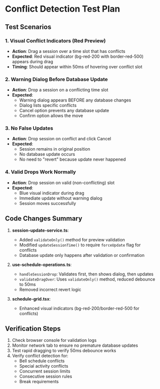 # Conflict Detection Test Plan

## Test Scenarios

### 1. Visual Conflict Indicators (Red Preview)

- **Action**: Drag a session over a time slot that has conflicts
- **Expected**: Red visual indicator (bg-red-200 with border-red-500) appears during drag
- **Timing**: Should appear within 50ms of hovering over conflict slot

### 2. Warning Dialog Before Database Update

- **Action**: Drop a session on a conflicting time slot
- **Expected**:
  - Warning dialog appears BEFORE any database changes
  - Dialog lists specific conflicts
  - Cancel option prevents any database update
  - Confirm option allows the move

### 3. No False Updates

- **Action**: Drop session on conflict and click Cancel
- **Expected**:
  - Session remains in original position
  - No database update occurs
  - No need to "revert" because update never happened

### 4. Valid Drops Work Normally

- **Action**: Drop session on valid (non-conflicting) slot
- **Expected**:
  - Blue visual indicator during drag
  - Immediate update without warning dialog
  - Session moves successfully

## Code Changes Summary

1. **session-update-service.ts**:
   - Added `validateOnly()` method for preview validation
   - Modified `updateSessionTime()` to require `forceUpdate` flag for conflicts
   - Database update only happens after validation or confirmation

2. **use-schedule-operations.ts**:
   - `handleSessionDrop`: Validates first, then shows dialog, then updates
   - `validateDragOver`: Uses `validateOnly()` method, reduced debounce to 50ms
   - Removed incorrect revert logic

3. **schedule-grid.tsx**:
   - Enhanced visual indicators (bg-red-200/border-red-500 for conflicts)

## Verification Steps

1. Check browser console for validation logs
2. Monitor network tab to ensure no premature database updates
3. Test rapid dragging to verify 50ms debounce works
4. Verify conflict detection for:
   - Bell schedule conflicts
   - Special activity conflicts
   - Concurrent session limits
   - Consecutive session rules
   - Break requirements
